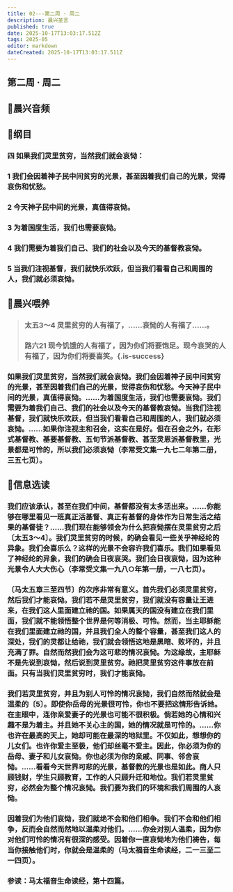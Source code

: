 ```yaml
---
title: 02---第二周 · 周二
description: 晨兴圣言
published: true
date: 2025-10-17T13:03:17.512Z
tags: 2025-05
editor: markdown
dateCreated: 2025-10-17T13:03:17.511Z
---
```


## 第二周 · 周二
## 🎵晨兴音频

## 📖纲目

### 四    如果我们灵里贫穷，当然我们就会哀恸：

### 1    我们会因着神子民中间贫穷的光景，甚至因着我们自己的光景，觉得哀伤和忧愁。

### 2    今天神子民中间的光景，真值得哀恸。

### 3    为着国度生活，我们也需要哀恸。

### 4    我们需要为着我们自己、我们的社会以及今天的基督教哀恸。

### 5    当我们注视基督，我们就快乐欢跃，但当我们看看自己和周围的人，我们就必须哀恸。

## 📖晨兴喂养

>### 太五3～4    灵里贫穷的人有福了，……哀恸的人有福了……。
>
>### 路六21    现今饥饿的人有福了，因为你们将要饱足。现今哀哭的人有福了，因为你们将要喜笑。{.is-success}

### 如果我们灵里贫穷，当然我们就会哀恸。我们会因着神子民中间贫穷的光景，甚至因着我们自己的光景，觉得哀伤和忧愁。今天神子民中间的光景，真值得哀恸。……为着国度生活，我们也需要哀恸。我们需要为着我们自己、我们的社会以及今天的基督教哀恸。当我们注视基督，我们就快乐欢跃，但当我们看看自己和周围的人，我们就必须哀恸。……如果你注视主和召会，这实在是好。但在召会之外，在形式基督教、基要基督教、五旬节派基督教、甚至灵恩派基督教里，光景都是可怜的，所以我们必须哀恸（李常受文集一九七二年第二册，三五七页）。

## 📖信息选读

### 我们应该承认，甚至在我们中间，基督都没有太多活出来。……你能够在哪里看见一班真正活基督、真正有基督的身体作为日常生活之结果的基督徒？……我们现在能够领会为什么把哀恸摆在灵里贫穷之后〔太五3～4〕。我们灵里贫穷的时候，的确会看见一些关乎神经纶的异象。我们会喜乐么？这样的光景不会容许我们喜乐。我们如果看见了神经纶的异象，我们的确会日夜哀哭。我们会日夜哀恸，因为这种光景令人大大伤心（李常受文集一九八○年第一册，一八七页）。

### 〔马太五章三至四节〕的次序非常有意义。首先我们必须灵里贫穷，然后我们才能哀恸。我们若不是灵里贫穷，我们就没有容量让王进来，在我们这人里面建立祂的国。如果属天的国没有建立在我们里面，我们就不能领悟整个世界是何等消极、可怜。然而，当主耶稣能在我们里面建立祂的国，并且我们全人的整个容量，甚至我们这人的深处，我们的灵都让给祂，我们就会领悟这地是黑暗、败坏的，并且充满了罪。自然而然我们会为这可悲的情况哀恸。为这缘故，主耶稣不是先说到哀恸，然后说到灵里贫穷。祂把灵里贫穷这件事放在前面。只有当我们灵里贫穷时，我们才能哀恸。

### 我们若灵里贫穷，并且为别人可怜的情况哀恸，我们自然而然就会是温柔的〔5〕。即使你岳母的光景很可怜，你也不要把这情形告诉她。在主眼中，连你亲爱妻子的光景也可能不很积极。倘若她的心情和兴趣不是为着主。并且她不关心主的国，她的情况就是可怜的。……你也许在最高的天上，她却可能在最深的地狱里。不仅如此，想想你的儿女们。也许你爱主至极，他们却丝毫不爱主。因此，你必须为你的岳母、妻子和儿女哀恸。你也必须为你的亲戚、同事、邻舍哀恸。……看看今天世界可悲的光景，基督教的光景也是如此。商人只顾钱财，学生只顾教育，工作的人只顾升迁和地位。我们若灵里贫穷，必然会为整个情况哀恸。我们要为我们的环境和我们周围的人哀恸。

### 因着我们为他们哀恸，我们就绝不会和他们相争。我们不会和他们相争，反而会自然而然地以温柔对他们。……你会对别人温柔，因为你对他们可怜的情况有很深的感受。因着你一直哀恸地为他们祷告，每当你接触他们时，你就会是温柔的（马太福音生命读经，二一三至二一四页）。

### 参读：马太福音生命读经，第十四篇。
<!-- Google tag (gtag.js) -->
<script async src="https://www.googletagmanager.com/gtag/js?id=G-1P8709Z16T"></script>
<script>
  window.dataLayer = window.dataLayer || [];
  function gtag(){dataLayer.push(arguments);}
  gtag('js', new Date());

  gtag('config', 'G-1P8709Z16T');
</script>
